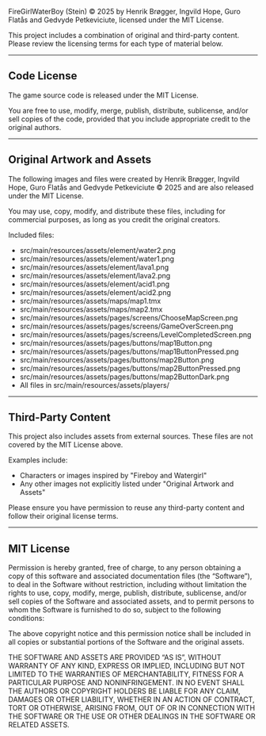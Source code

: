 FireGirlWaterBoy (Stein) © 2025 by Henrik Brøgger, Ingvild Hope, Guro Flatås and Gedvyde Petkeviciute, licensed under the MIT License.

This project includes a combination of original and third-party content.
Please review the licensing terms for each type of material below.

---

Code License
------------

The game source code is released under the MIT License.

You are free to use, modify, merge, publish, distribute, sublicense, and/or sell copies of the code, provided that you include appropriate credit to the original authors.

---

Original Artwork and Assets
----------------------------

The following images and files were created by Henrik Brøgger, Ingvild Hope, Guro Flatås and Gedvyde Petkeviciute © 2025 and are also released under the MIT License.

You may use, copy, modify, and distribute these files, including for commercial purposes, as long as you credit the original creators.

Included files:

- src/main/resources/assets/element/water2.png
- src/main/resources/assets/element/water1.png
- src/main/resources/assets/element/lava1.png
- src/main/resources/assets/element/lava2.png
- src/main/resources/assets/element/acid1.png
- src/main/resources/assets/element/acid2.png
- src/main/resources/assets/maps/map1.tmx
- src/main/resources/assets/maps/map2.tmx
- src/main/resources/assets/pages/screens/ChooseMapScreen.png
- src/main/resources/assets/pages/screens/GameOverScreen.png
- src/main/resources/assets/pages/screens/LevelCompletedScreen.png
- src/main/resources/assets/pages/buttons/map1Button.png
- src/main/resources/assets/pages/buttons/map1ButtonPressed.png
- src/main/resources/assets/pages/buttons/map2Button.png
- src/main/resources/assets/pages/buttons/map2ButtonPressed.png
- src/main/resources/assets/pages/buttons/map2ButtonDark.png
- All files in src/main/resources/assets/players/

---

Third-Party Content
--------------------

This project also includes assets from external sources. These files are not covered by the MIT License above.

Examples include:
- Characters or images inspired by "Fireboy and Watergirl"
- Any other images not explicitly listed under "Original Artwork and Assets"

Please ensure you have permission to reuse any third-party content and follow their original license terms.

---

MIT License
-----------------

Permission is hereby granted, free of charge, to any person obtaining a copy
of this software and associated documentation files (the “Software”), to deal
in the Software without restriction, including without limitation the rights
to use, copy, modify, merge, publish, distribute, sublicense, and/or sell
copies of the Software and associated assets, and to permit persons to whom
the Software is furnished to do so, subject to the following conditions:

The above copyright notice and this permission notice shall be included in
all copies or substantial portions of the Software and the original assets.

THE SOFTWARE AND ASSETS ARE PROVIDED “AS IS”, WITHOUT WARRANTY OF ANY KIND,
EXPRESS OR IMPLIED, INCLUDING BUT NOT LIMITED TO THE WARRANTIES OF
MERCHANTABILITY, FITNESS FOR A PARTICULAR PURPOSE AND NONINFRINGEMENT. IN NO
EVENT SHALL THE AUTHORS OR COPYRIGHT HOLDERS BE LIABLE FOR ANY CLAIM, DAMAGES
OR OTHER LIABILITY, WHETHER IN AN ACTION OF CONTRACT, TORT OR OTHERWISE,
ARISING FROM, OUT OF OR IN CONNECTION WITH THE SOFTWARE OR THE USE OR OTHER
DEALINGS IN THE SOFTWARE OR RELATED ASSETS.

